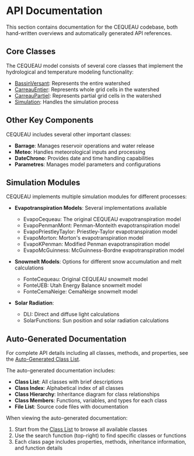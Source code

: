 # API Documentation

This section contains documentation for the CEQUEAU codebase, both hand-written overviews and automatically generated API references.

## Core Classes

The CEQUEAU model consists of several core classes that implement the hydrological and temperature modeling functionality:

- [BassinVersant](api/bassin_versant.md): Represents the entire watershed
- [CarreauEntier](api/carreau_entier.md): Represents whole grid cells in the watershed
- [CarreauPartiel](api/carreau_partiel.md): Represents partial grid cells in the watershed
- [Simulation](api/simulation.md): Handles the simulation process

## Other Key Components

CEQUEAU includes several other important classes:

- **Barrage**: Manages reservoir operations and water release
- **Meteo**: Handles meteorological inputs and processing
- **DateChrono**: Provides date and time handling capabilities
- **Parametres**: Manages model parameters and configurations

## Simulation Modules

CEQUEAU implements multiple simulation modules for different processes:

- **Evapotranspiration Models**: Several implementations available
  - EvapoCequeau: The original CEQUEAU evapotranspiration model
  - EvapoPenmanMont: Penman-Monteith evapotranspiration model
  - EvapoPriestleyTaylor: Priestley-Taylor evapotranspiration model
  - EvapoMorton: Morton's evapotranspiration model
  - EvapoKPenman: Modified Penman evapotranspiration model
  - EvapoMcGuinness: McGuinness-Bordne evapotranspiration model

- **Snowmelt Models**: Options for different snow accumulation and melt calculations
  - FonteCequeau: Original CEQUEAU snowmelt model
  - FonteUEB: Utah Energy Balance snowmelt model
  - FonteCemaNeige: CemaNeige snowmelt model

- **Solar Radiation**:
  - DLI: Direct and diffuse light calculations
  - SolarFunctions: Sun position and solar radiation calculations

## Auto-Generated Documentation

For complete API details including all classes, methods, and properties, see the [Auto-Generated Class List](CEQUEAU/annotated.md).

The auto-generated documentation includes:

- **Class List**: All classes with brief descriptions
- **Class Index**: Alphabetical index of all classes
- **Class Hierarchy**: Inheritance diagram for class relationships
- **Class Members**: Functions, variables, and types for each class
- **File List**: Source code files with documentation

When viewing the auto-generated documentation:

1. Start from the [Class List](CEQUEAU/annotated.md) to browse all available classes
2. Use the search function (top-right) to find specific classes or functions
3. Each class page includes properties, methods, inheritance information, and function details 